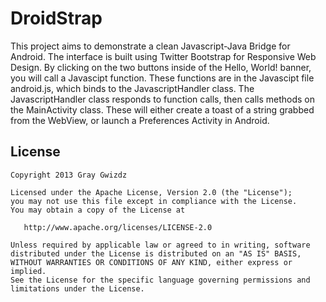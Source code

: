 # DroidStrap

This project aims to demonstrate a clean Javascript-Java Bridge for Android. The interface is built using Twitter Bootstrap for Responsive Web Design. By clicking on the two buttons inside of the Hello, World! banner, you will call a Javascipt function. These functions are in the Javascipt file android.js, which binds to the JavascriptHandler class. The JavascriptHandler class responds to function calls, then calls methods on the MainActivity class. These will either create a toast of a string grabbed from the WebView, or launch a Preferences Activity in Android. 

## License

    Copyright 2013 Gray Gwizdz

    Licensed under the Apache License, Version 2.0 (the "License");
    you may not use this file except in compliance with the License.
    You may obtain a copy of the License at

       http://www.apache.org/licenses/LICENSE-2.0

    Unless required by applicable law or agreed to in writing, software
    distributed under the License is distributed on an "AS IS" BASIS,
    WITHOUT WARRANTIES OR CONDITIONS OF ANY KIND, either express or implied.
    See the License for the specific language governing permissions and
    limitations under the License.

